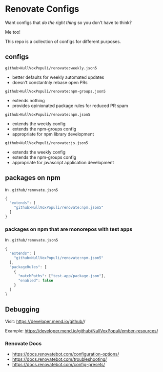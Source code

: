 # Renovate Configs

Want configs that _do the right thing_ so you don't have to think?

Me too!

This repo is a collection of configs for different purposes.

## configs

`github>NullVoxPopuli/renovate:weekly.json5`
- better defaults for weekly automated updates
- doesn't constantnly rebase open PRs

`github>NullVoxPopuli/renovate:npm-groups.json5`
- extends nothing
- provides opinionated package rules for reduced PR spam
 
`github>NullVoxPopuli/renovate:npm.json5`
- extends the weekly config
- extends the npm-groups config
- appropriate for npm library development

`github>NullVoxPopuli/renovate:js.json5`
- extends the weekly config
- extends the npm-groups config
- appropriate for javascript application development

## packages on npm

in `.github/renovate.json5`
```js
{
  "extends": [
    "github>NullVoxPopuli/renovate:npm.json5"
  ]
}
```

### packages on npm that are monorepos with test apps


in `.github/renovate.json5`
```js
{
  "extends": [
    "github>NullVoxPopuli/renovate:npm.json5"
  ],
  "packageRules": [
    {
      "matchPaths": ["test-app/package.json"],
      "enabled": false
    }
  ]
}
```

## Debugging

Visit: https://developer.mend.io/github/<user>/<repo>

Example: https://developer.mend.io/github/NullVoxPopuli/ember-resources/

### Renovate Docs

- https://docs.renovatebot.com/configuration-options/
- https://docs.renovatebot.com/troubleshooting/
- https://docs.renovatebot.com/config-presets/


